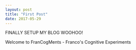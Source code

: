```yaml
---
layout: post
title: "First Post"
date: 2017-05-29
---
```


FINALLY SETUP MY BLOG WOOHOO!

Welcome to FranCogMents - Franco's Cognitive Experiments
